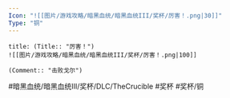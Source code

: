 ```yaml
---
Icon: "![[图片/游戏攻略/暗黑血统/暗黑血统III/奖杯/厉害！.png|30]]"
Type: "铜"
---
```

```ad-common-bronze-trophy
title: (Title:: "厉害！")
![[图片/游戏攻略/暗黑血统/暗黑血统III/奖杯/厉害！.png|100]]

(Comment:: "击败戈尔")
```

#暗黑血统/暗黑血统III/奖杯/DLC/TheCrucible #奖杯 #奖杯/铜
